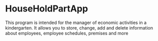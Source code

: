 # HouseHoldPartApp
This program is intended for the manager of economic activities in a kindergarten. It allows you to store, change, add and delete information about employees, employee schedules, premises and more
